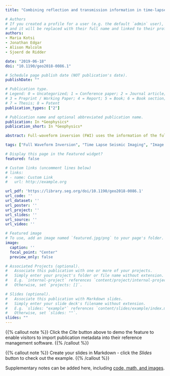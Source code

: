 ```yaml
---
title: "Combining reflection and transmission information in time-lapse velocity inversion: A new hybrid approach"

# Authors
# If you created a profile for a user (e.g. the default `admin` user), write the username (folder name) here 
# and it will be replaced with their full name and linked to their profile.
authors:
- Maria Kotsi
- Jonathan Edgar
- Alison Malcolm
- Sjoerd de Ridder

date: "2019-06-18"
doi: "10.1190/geo2018-0086.1"

# Schedule page publish date (NOT publication's date).
publishDate: ""

# Publication type.
# Legend: 0 = Uncategorized; 1 = Conference paper; 2 = Journal article;
# 3 = Preprint / Working Paper; 4 = Report; 5 = Book; 6 = Book section;
# 7 = Thesis; 8 = Patent
publication_types: ["2"]

# Publication name and optional abbreviated publication name.
publication: In *Geophysics*
publication_short: In *Geophysics*

abstract: Full-waveform inversion (FWI) uses the information of the full wavefield to deliver high-resolution images of the subsurface. Conventional time-lapse FWI primarily uses the transmitted component (diving waves) of the wavefield to reconstruct the low-wavenumber component of the velocity model. This requires large-offset surveys and low-frequency data. When the target of interest is deep, diving waves cannot reach the target and FWI will be dominated by the reflected component of the wavefield. Consequently, the retrieved model resembles a least-squares migration instead of a velocity model. Image-domain methods, especially image-domain wavefield tomography (IDWT), have been developed to obtain a model of time-lapse velocity changes in deeper targets using reflected waves. The method is able to recover models of deep targets. However, it also tends to obtain smeared time-lapse velocity changes. We have developed a form of time-lapse waveform inversion that we call dual-domain time-lapse waveform inversion (DDWI), whose objective function joins FWI and IDWT, combining information from the diving waves in the data-domain FWI term with information from the reflected waves in the image-domain IDWT term. During the nonlinear inversion, the velocity model is updated using constraints from both terms simultaneously. Similar to sequential time-lapse waveform inversion, we start the time-lapse inversion from a baseline model recovered with FWI. We test DDWI on a variety of synthetic models of increasing complexity and find that it can recover time-lapse velocity changes more accurately than when both methods are used independently or sequentially.

tags: ["Full Waveform Inversion", "Time Lapse Seismic Imaging", "Image Domain Waveform Inversion",  "Controlled source seismology"]

# Display this page in the Featured widget?
featured: false

# Custom links (uncomment lines below)
# links:
# - name: Custom Link
#   url: http://example.org

url_pdf: 'https://library.seg.org/doi/10.1190/geo2018-0086.1'
url_code: ''
url_dataset: ''
url_poster: ''
url_project: ''
url_slides: ''
url_source: ''
url_video: ''

# Featured image
# To use, add an image named `featured.jpg/png` to your page's folder. 
image:
  caption: ''
  focal_point: "Center"
  preview_only: false

# Associated Projects (optional).
#   Associate this publication with one or more of your projects.
#   Simply enter your project's folder or file name without extension.
#   E.g. `internal-project` references `content/project/internal-project/index.md`.
#   Otherwise, set `projects: []`.

# Slides (optional).
#   Associate this publication with Markdown slides.
#   Simply enter your slide deck's filename without extension.
#   E.g. `slides: "example"` references `content/slides/example/index.md`.
#   Otherwise, set `slides: ""`.
slides: ""
---
```


{{% callout note %}}
Click the *Cite* button above to demo the feature to enable visitors to import publication metadata into their reference management software.
{{% /callout %}}

{{% callout note %}}
Create your slides in Markdown - click the *Slides* button to check out the example.
{{% /callout %}}

Supplementary notes can be added here, including [code, math, and images](https://wowchemy.com/docs/writing-markdown-latex/).
